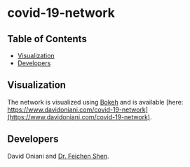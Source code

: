 # covid-19-network

## Table of Contents

- [Visualization](#visualization)
- [Developers](#developers)

## Visualization

The network is visualized using [Bokeh](https://bokeh.org/) and is available
[here: https://www.davidoniani.com/covid-19-network](https://www.davidoniani.com/covid-19-network).

## Developers

David Oniani and [Dr. Feichen Shen](https://www.mayo.edu/research/faculty/shen-feichen-ph-d/bio-20238745).
